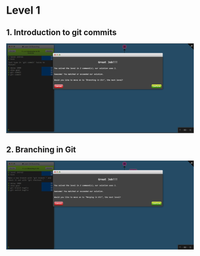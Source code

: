 # Level 1

## 1. Introduction to git commits

![alt text](image.png)

## 2. Branching in Git

![alt text](image-1.png)